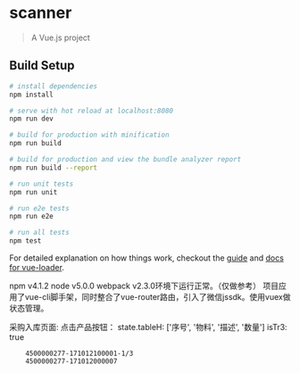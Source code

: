 # scanner

> A Vue.js project

## Build Setup

``` bash
# install dependencies
npm install

# serve with hot reload at localhost:8080
npm run dev

# build for production with minification
npm run build

# build for production and view the bundle analyzer report
npm run build --report

# run unit tests
npm run unit

# run e2e tests
npm run e2e

# run all tests
npm test
```

For detailed explanation on how things work, checkout the [guide](http://vuejs-templates.github.io/webpack/) and [docs for vue-loader](http://vuejs.github.io/vue-loader).

npm v4.1.2    node v5.0.0   webpack v2.3.0环境下运行正常。（仅做参考）
项目应用了vue-cli脚手架，同时整合了vue-router路由，引入了微信jssdk。使用vuex做状态管理。


采购入库页面:
	点击产品按钮：
		state.tableH: ['序号', '物料', '描述', '数量']
		isTr3: true

		4500000277-171012100001-1/3
		4500000277-171012000007
		
